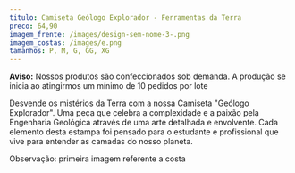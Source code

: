 ```yaml
---
titulo: Camiseta Geólogo Explorador - Ferramentas da Terra
preco: 64,90
imagem_frente: /images/design-sem-nome-3-.png
imagem_costas: /images/e.png
tamanhos: P, M, G, GG, XG
---
```

<!--StartFragment-->

<!--StartFragment-->

**Aviso:** Nossos produtos são confeccionados sob demanda. A produção se inicia ao atingirmos um mínimo de 10 pedidos por lote

<!--EndFragment-->

Desvende os mistérios da Terra com a nossa Camiseta "Geólogo Explorador". Uma peça que celebra a complexidade e a paixão pela Engenharia Geológica através de uma arte detalhada e envolvente. Cada elemento desta estampa foi pensado para o estudante e profissional que vive para entender as camadas do nosso planeta.

Observação: primeira imagem referente a costa

<!--EndFragment-->
